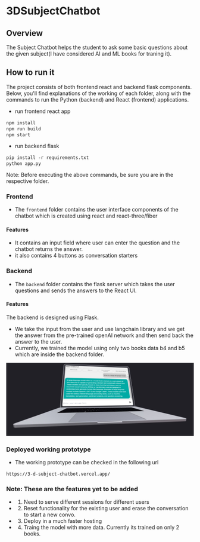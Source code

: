 # 3DSubjectChatbot

## Overview
The Subject Chatbot helps the student to ask some basic questions about the given subject(I have considered AI and ML books for traning it).

## How to run it
The project consists of both frontend react and backend flask components. Below, you'll find explanations of the working of each folder, along with the commands to run the Python (backend) and React (frontend) applications.

- run frontend react app
``` 
npm install
npm run build
npm start 
```

- run backend flask
```
pip install -r requirements.txt
python app.py
```
Note: Before executing the above commands, be sure you are in the respective folder.

### Frontend
- The `frontend` folder contains the user interface components of the chatbot which is created using react and react-three/fiber

#### Features
- It contains an input field where user can enter the question and the chatbot returns the answer.
- it also contains 4 buttons as conversation starters

### Backend
- The `backend` folder contains the flask server which takes the user questions and sends the answers to the React UI.
#### Features
The backend is designed using Flask.
- We take the input from the user and use langchain library and we get the answer from the pre-trained openAI network and then send back the answer to the user.
- Currently, we trained the model using only two books data b4 and b5 which are inside the backend folder.


![image](frontend/ui.JPG)



### Deployed working prototype
- The working prototype can be checked in the following url
``` 
https://3-d-subject-chatbot.vercel.app/
```

### Note: These are the features yet to be added
- 1. Need to serve different sessions for different users
- 2. Reset functionality for the existing user and erase the conversation to start a new convo.
- 3. Deploy in a much faster hosting
- 4. Traing the model with more data. Currently its trained on only 2 books.
